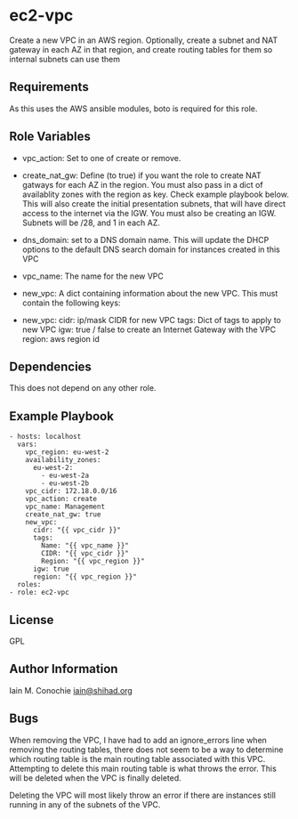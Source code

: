 ec2-vpc
=========

 Create a new VPC in an AWS region. Optionally, create a subnet and NAT gateway
in each AZ in that region, and create routing tables for them so internal
subnets can use them

Requirements
------------

 As this uses the AWS ansible modules, boto is required for this role.

Role Variables
--------------
  - vpc_action:    Set to one of create or remove.
  - create_nat_gw: Define (to true) if you want the role to create NAT gatways
                   for each AZ in the region. You must also pass in a dict of
                   availablity zones with the region as key. Check example
                   playbook below. This will also create the initial
                   presentation subnets, that will have direct access to the
                   internet via the IGW. You must also be creating an IGW.
                   Subnets will be /28, and 1 in each AZ.
  - dns_domain: set to a DNS domain name. This will update the DHCP options to
                the default DNS search domain for instances created in this VPC
  - vpc_name:  The name for the new VPC
  - new_vpc:   A dict containing information about the new VPC. This must
               contain the following keys:

  - new_vpc:
      cidr: ip/mask CIDR for new VPC
      tags: Dict of tags to apply to new VPC
      igw: true / false to create an Internet Gateway with the VPC
      region: aws region id

Dependencies
------------

 This does not depend on any other role.

Example Playbook
----------------

    - hosts: localhost
      vars:
        vpc_region: eu-west-2
        availability_zones:
          eu-west-2:
            - eu-west-2a
            - eu-west-2b
        vpc_cidr: 172.18.0.0/16
        vpc_action: create
        vpc_name: Management
        create_nat_gw: true
        new_vpc:
          cidr: "{{ vpc_cidr }}"
          tags:
            Name: "{{ vpc_name }}"
            CIDR: "{{ vpc_cidr }}"
            Region: "{{ vpc_region }}"
          igw: true
          region: "{{ vpc_region }}"
      roles:
    - role: ec2-vpc

License
-------

GPL

Author Information
------------------

Iain M. Conochie <iain@shihad.org>

Bugs
------------------

 When removing the VPC, I have had to add an ignore_errors line when removing
the routing tables, there does not seem to be a way to determine which routing
table is the main routing table associated with this VPC. Attempting to delete
this main routing table is what throws the error. This will be deleted when
the VPC is finally deleted.

 Deleting the VPC will most likely throw an error if there are instances still
running in any of the subnets of the VPC.
